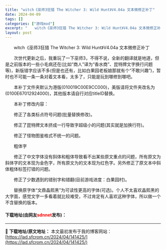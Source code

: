 ```yaml
---
title: "witch《巫师3狂猎 The Witcher 3: Wild Hunt》V4.04a 文本微修正补丁"
date: 2024-04-09
tags: []
categories: ["游戏mod"]
excerpt: "　　witch《巫师3狂猎 The Witcher 3: Wild Hunt》V4.04a 文本微修正补丁 　　次世代更新之后，我重玩了一下巫师3，不得不说，全新的翻译就是地道，但是之前版本的一些小毛病还在(比如&ldquo;商人&rdquo;译为&ldquo;香水商&rdquo;、昆特牌文字换行问&hellip;"
layout: post
---
```


 <p>　　witch《巫师3狂猎 The Witcher 3: Wild Hunt》V4.04a 文本微修正补丁</p> <p>　　次世代更新之后，我重玩了一下巫师3，不得不说，全新的翻译就是地道，但是之前版本的一些小毛病还在(比如&ldquo;商人&rdquo;译为&ldquo;香水商&rdquo;、昆特牌文字换行问题等)，新版错字应该不多(但是也还有，比如白果园老板娘那就有个&ldquo;不敢兴趣&rdquo;)，暂时也不可能一条一条对着文本看，太多了，只能是玩到哪修到哪吧。</p> <p>　　本补丁文件夹默认为港版(010019C00E9CC000)，美版请将文件夹改名为(0100E67012924000)，其他版本请自行对应titleID替换。</p> <p>　　本补丁修改内容：</p> <p>　　修正了各类标点符号问题(批量替换修改)。</p> <p>　　修正了昆特牌文本挤成一行导致字超级小的问题(其实就是加换行符)。</p> <p>　　修正了怪物图鉴格式不统一的问题。</p> <p>　　粗体字</p> <p>　　修正了中文字体没有斜体和粗体导致看不出某些原文重点的问题，所有原文为斜体字的文本现为金色字，所有原文为的文本现为红色字。另外修正了原文本中斜体粗体标签打错的问题。</p> <p>　　修正了少数遇到的错别字和错翻(目前游戏进度：白果园村)。</p> <p>　　替换原字体&ldquo;文鼎晶熙黑&rdquo;为可读性更高的字体(可选)。个人不太喜欢晶熙黑的大字面，感觉文字一多看着就比较难受，不过肯定有人喜欢这种字体，所以做一个不含替换的版本。</p> <p><h4>下载地址(由网友<font color="red">sdnnet</font>发布)：</h4></p> 

---
📖 **下载地址/原文地址：** 本文最初发布于我的博客网站：[https://lad.sfcrom.cn/2024/04/141425/](https://lad.sfcrom.cn/2024/04/141425/)
